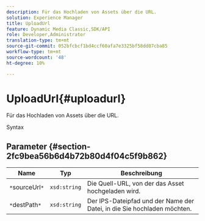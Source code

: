 ```yaml
---
description: Für das Hochladen von Assets über die URL.
solution: Experience Manager
title: UploadUrl
feature: Dynamic Media Classic,SDK/API
role: Developer,Administrator
translation-type: tm+mt
source-git-commit: 052bfcbcf1bd4ccf60afa7e3325bf58dd07cba85
workflow-type: tm+mt
source-wordcount: '48'
ht-degree: 10%

---
```



# UploadUrl{#uploadurl}

Für das Hochladen von Assets über die URL.

Syntax

## Parameter {#section-2fc9bea56b6d4b72b80d4f04c5f9b862}

| Name | Typ | Beschreibung |
|---|---|---|
| `*`sourceUrl`*` | `xsd:string` | Die Quell-URL, von der das Asset hochgeladen wird. |
| `*`destPath`*` | `xsd:string` | Der IPS-Dateipfad und der Name der Datei, in die Sie hochladen möchten. |

